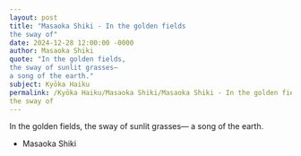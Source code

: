 ```yaml
---
layout: post
title: "Masaoka Shiki - In the golden fields
the sway of"
date: 2024-12-28 12:00:00 -0000
author: Masaoka Shiki
quote: "In the golden fields,
the sway of sunlit grasses—
a song of the earth."
subject: Kyōka Haiku
permalink: /Kyōka Haiku/Masaoka Shiki/Masaoka Shiki - In the golden fields
the sway of
---
```


In the golden fields,
the sway of sunlit grasses—
a song of the earth.

- Masaoka Shiki
